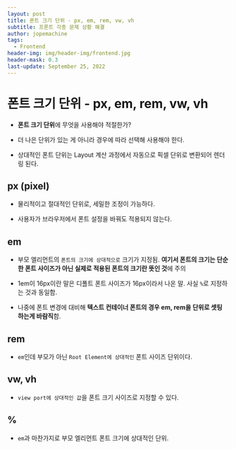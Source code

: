 ```yaml
---
layout: post
title: 폰트 크기 단위 - px, em, rem, vw, vh
subtitle: 프론트 각종 문제 상황 해결
author: jopemachine
tags:
  - Frontend
header-img: img/header-img/frontend.jpg
header-mask: 0.3
last-update: September 25, 2022
---
```


# 폰트 크기 단위 - px, em, rem, vw, vh

- **폰트 크기 단위**에 무엇을 사용해야 적절한가?

- 더 나은 단위가 있는 게 아니라 경우에 따라 선택해 사용해야 한다.

- 상대적인 폰트 단위는 Layout 계산 과정에서 자동으로 픽셀 단위로 변환되어 렌더링 된다.

## px (pixel)

- 물리적이고 절대적인 단위로, 세밀한 조정이 가능하다.

- 사용자가 브라우저에서 폰트 설정을 바꿔도 적용되지 않는다.

## em

- 부모 엘리먼트의 `폰트의 크기에 상대적으로` 크기가 지정됨. **여기서 폰트의 크기는 단순한 폰트 사이즈가 아닌 실제로 적용된 폰트의 크기란 뜻인 것**에 주의

- 1em이 16px이란 말은 디폴트 폰트 사이즈가 16px이라서 나온 말. 사실 `%`로 지정하는 것과 동일함.

- 나중에 폰트 변경에 대비해 **텍스트 컨테이너 폰트의 경우 em, rem을 단위로 셋팅 하는게 바람직**함.

## rem

- `em`인데 부모가 아닌 `Root Element에 상대적인` 폰트 사이즈 단위이다.

## vw, vh

- `view port에 상대적인 값`을 폰트 크기 사이즈로 지정할 수 있다.

## %

- `em`과 마찬가지로 부모 엘리먼트 폰트 크기에 상대적인 단위.
